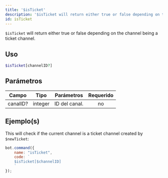 ```yaml
---
title: '$isTicket'
description: '$isTicket will return either true or false depending on the channel being a ticket channel.'
id: isTicket
---
```


`$isTicket` will return either true or false depending on the channel being a ticket channel.

## Uso

```php
$isTicket[channelID?]
```

## Parámetros

| Campo    | Tipo    | Parámetros    | Requerido |
| -------- | ------- | ------------- |:---------:|
| canalID? | integer | ID del canal. |    no     |

## Ejemplo(s)

This will check if the current channel is a ticket channel created by `$newTicket`:

```javascript
bot.command({
    name: "isTicket",
    code: `
    $isTicket[$channelID]
    `
});
```
